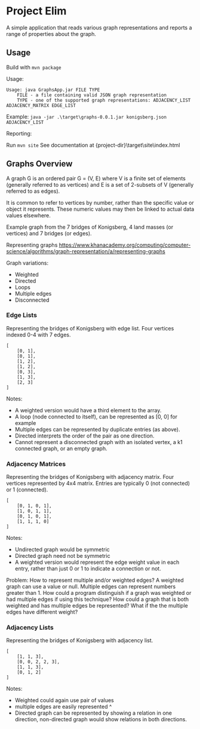 # Project Elim

A simple application that reads various graph representations and reports a
range of properties about the graph.


## Usage

Build with `mvn package`

Usage:

```
Usage: java GraphsApp.jar FILE TYPE
	FILE - a file containing valid JSON graph representation
	TYPE - one of the supported graph representations: ADJACENCY_LIST ADJACENCY_MATRIX EDGE_LIST
```

Example: `java -jar .\target\graphs-0.0.1.jar konigsberg.json ADJACENCY_LIST`

Reporting:

Run `mvn site`
See documentation at {project-dir}\target\site\index.html


## Graphs Overview

A graph G is an ordered pair G = (V, E) where V is a finite set of elements (generally referred to as vertices) and E is a set of 2-subsets of V (generally referred to as edges).

It is common to refer to vertices by number, rather than the specific value or object it represents.
These numeric values may then be linked to actual data values elsewhere.

Example graph from the 7 bridges of Konigsberg, 4 land masses (or vertices) and 7 bridges (or edges).

Representing graphs
https://www.khanacademy.org/computing/computer-science/algorithms/graph-representation/a/representing-graphs

Graph variations:
- Weighted
- Directed
- Loops
- Multiple edges
- Disconnected

### Edge Lists
Representing the bridges of Konigsberg with edge list.  Four vertices indexed 0-4 with 7 edges.

```
[
    [0, 1],
    [0, 1],
    [1, 2],
    [1, 2],
    [0, 3],
    [1, 3],
    [2, 3]
]
```

Notes:
- A weighted version would have a third element to the array.
- A loop (node connected to itself), can be represented as [0, 0] for example
- Multiple edges can be represented by duplicate entries (as above).
- Directed interprets the order of the pair as one direction.
- Cannot represent a disconnected graph with an isolated vertex, a k1 connected graph, or an empty graph.

### Adjacency Matrices
Representing the bridges of Konigsberg with adjacency matrix.  Four vertices represented by 4x4 matrix. Entries are typically 0 (not connected) or 1 (connected).

```
[
    [0, 1, 0, 1],
    [1, 0, 1, 1],
    [0, 1, 0, 1],
    [1, 1, 1, 0]
]
```

Notes:
- Undirected graph would be symmetric
- Directed graph need not be symmetric
- A weighted version would represent the edge weight value in each entry, rather than just 0 or 1 to indicate a connection or not.

Problem:
How to represent multiple and/or weighted edges?
A weighted graph can use a value or null.  Multiple edges can represent numbers greater than 1.  How could a program distinguish if a graph was weighted or had multiple edges if using this technique?  How could a graph that is both weighted and has multiple edges be represented?  What if the the multiple edges have different weight?


### Adjacency Lists
Representing the bridges of Konigsberg with adjacency list.

```
[
    [1, 1, 3],
    [0, 0, 2, 2, 3],
    [1, 1, 3],
    [0, 1, 2]
]
```

Notes:
- Weighted could again use pair of values
- multiple edges are easily represented ^
- Directed graph can be represented by showing a relation in one direction, non-directed graph would show relations in both directions.

